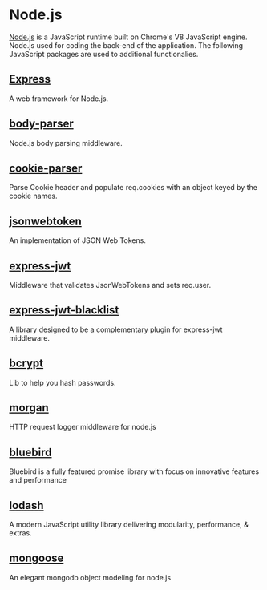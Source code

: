 # Node.js
[Node.js](https://nodejs.org) is a JavaScript runtime 
built on Chrome's V8 JavaScript engine. 
Node.js used for coding the back-end of the application.
The following JavaScript packages are used to additional functionalies.

## [Express](http://expressjs.com/)
A web framework for Node.js.
    
## [body-parser](https://github.com/expressjs/body-parser)
Node.js body parsing middleware.

## [cookie-parser](https://github.com/expressjs/cookie-parser)
Parse Cookie header and populate req.cookies with an object keyed by the cookie names.

## [jsonwebtoken](https://github.com/auth0/node-jsonwebtoken)
An implementation of JSON Web Tokens.

## [express-jwt](https://github.com/auth0/express-jwt)
Middleware that validates JsonWebTokens and sets req.user.

## [express-jwt-blacklist](https://github.com/layerhq/express-jwt-blacklist)
A library designed to be a complementary plugin for express-jwt middleware.

## [bcrypt](https://github.com/ncb000gt/node.bcrypt.js)    
Lib to help you hash passwords.

## [morgan](https://github.com/expressjs/morgan)
HTTP request logger middleware for node.js

## [bluebird](https://github.com/petkaantonov/bluebird)
Bluebird is a fully featured promise library with focus on innovative features and performance

## [lodash](https://lodash.com/)
A modern JavaScript utility library delivering modularity, performance, & extras.

## [mongoose](http://mongoosejs.com/) 
An elegant mongodb object modeling for node.js